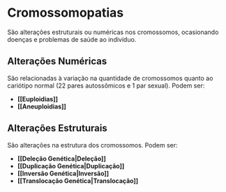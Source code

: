 # Cromossomopatias
São alterações estruturais ou numéricas nos cromossomos, ocasionando doenças e problemas de saúde ao indivíduo.

## Alterações Numéricas
São relacionadas à variação na quantidade de cromossomos quanto ao cariótipo normal (22 pares autossômicos e 1 par sexual). Podem ser:
- **[[Euploidias]]**
- **[[Aneuploidias]]**

## Alterações Estruturais
São alterações na estrutura dos cromossomos. Podem ser:
- **[[Deleção Genética|Deleção]]**
- **[[Duplicação Genética|Duplicação]]**
- **[[Inversão Genética|Inversão]]**
- **[[Translocação Genética|Translocação]]**